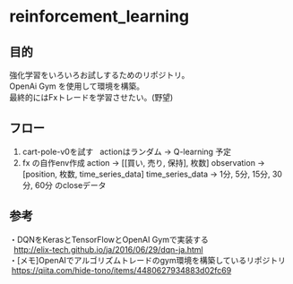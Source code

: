 # reinforcement_learning

## 目的
強化学習をいろいろお試しするためのリポジトリ。  
OpenAi Gym を使用して環境を構築。  
最終的にはFxトレードを学習させたい。(野望)  

## フロー
1. cart-pole-v0を試す  
actionはランダム -> Q-learning 予定
2. fx の自作env作成
action -> [[買い, 売り, 保持], 枚数]
observation -> [position, 枚数, time_series_data]
time_series_data -> 1分, 5分, 15分, 30分, 60分 のcloseデータ

## 参考
・DQNをKerasとTensorFlowとOpenAI Gymで実装する <br>  http://elix-tech.github.io/ja/2016/06/29/dqn-ja.html  <br>
・[メモ]OpenAIでアルゴリズムトレードのgym環境を構築しているリポジトリ  <br>  https://qiita.com/hide-tono/items/4480627934883d02fc69   

